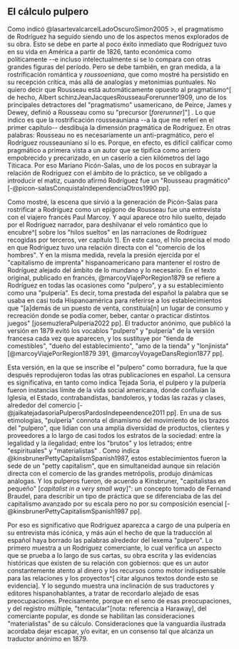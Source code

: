 ## El cálculo pulpero

Como indicó @lasartevalcarcelLadoOscuroSimon2005 <!--en <año-->>, el pragmatismo de Rodríguez ha seguido siendo uno de los aspectos menos explorados de su obra. Esto se debe en parte al poco éxito inmediato que Rodríguez tuvo en su vida en América a partir de 1826, tanto económica como políticamente --e incluso intelectualmente si se lo compara con otras grandes figuras del período. Pero se debe también, en gran medida, a  la rostrificación romántica y *roussoeniana*, que como mostré ha persistido en su recepción crítica, más allá de analogías y metonimias puntuales. No quiero decir que Rousseau está automáticamente opuesto al pragmatismo^[ de hecho, Albert schinzJeanJacquesRousseauForerunner1909, uno de los principales detractores del "pragmatismo" usamericano, de Peirce, James y Dewey, definió a Rousseau como su "precursor [*forerunner*]"] . Lo que indico es que la rostrificación rousseauniana --a la que me referí en el primer capítulo-- desdibuja la dimensión pragmática de Rodríguez. En otras palabras: Rousseau no es necesariamente un anti-pragmático, pero el Rodríguez rousseauniano sí lo es. Porque, en efecto, es difícil calificar como pragmático a primera vista a un autor que se tipifica como arriero empobrecido y precarizado, en un caserío a cien kilómetros del lago Titicaca. Por eso Mariano Picón-Salas, uno de los pocos en subrayar la relación de Rodríguez con el ámbito de lo práctico, se ve obligado a introducir el matiz, cuando afirmó Rodríguez fue un "Rousseau pragmático" [-@picon-salasConquistaIndependenciaOtros1990 pp]. 

Como mostré, la escena que sirvió a la generación de Picón-Salas para rostrificar a Rodríguez como un epígono de Rousseau fue una entrevista con el viajero francés Paul Marcoy. Y aquí aparece otro hilo suelto, dejado por el Rodríguez narrador, para deshilvanar el velo romántico que lo encubre^[ sobre los "hilos sueltos" en las narraciones de Rodríguez recogidas por terceros, ver capítulo 1]. En este caso, el hilo precisa el modo en que Rodríguez tuvo una relación directa con el "comercio de los hombres". Y en la misma medida, revela la presión ejercida por el "capitalismo de imprenta" hispanoamericano para mantener el rostro de Rodríguez alejado del ámbito de lo mundano y lo necesario. En el texto original, publicado en francés, @marcoyViajePorRegion1879 se refiere a Rodríguez en todas las ocasiones como "pulpero", y a su establecimiento como una "pulpería". Es decir, toma prestada del español la palabra que se usaba en casi toda Hispanoamérica para referirse a los establecimientos que "[a]demás de un puesto de venta, constituía[n] un lugar de consumo y recreación donde se podía comer, beber, cantar o practicar distintos juegos" [josemuzleraPulperia2022 pp]. El traductor anónimo, que publicó la versión en 1879 evitó los vocablos "pulpero" y "pulpería" de la versión francesa cada vez que aparecen, y los sustituye por "tienda de comestibles", "dueño del establecimiento", "amo de la tienda" y "lonjinista" [@marcoyViajePorRegion1879 391, @marcoyVoyageDansRegion1877 pp]. 

Esta versión, en la que se inscribe el "pulpero" como borradura, fue la que después reprodujeron todas las otras publicaciones en español. La censura es significativa, en tanto como indica Tejada Soria, el pulpero y la pulpería fueron instancias límite de la vida social americana, donde confluían la Iglesia, el Estado, contrabandistas, bandoleros, y todas las razas y clases, alrededor del comercio [-@jaikatejadasoriaPulperosPardosIndepeendence2011 pp]. En una de sus etimologías, "pulpería" connota el dinamismo del movimiento de los brazos del "pulpero", que lidian con una amplia diversidad de productos, clientes y proveedores a lo largo de casi todos los estratos de la sociedad: entre la legalidad y la ilegalidad; entre los "brutos" y los letrados; entre "espirituales" y "materialistas" <!--referencia-->. Como indica @kinsbrunerPettyCapitalismSpanish1987, estos establecimientos fueron la sede de un "petty capitalism", que en simultaneidad aunque sin relación directa con el comercio de las grandes metrópolis, produjo dinámicas análogas. Y los pulperos fueron, de acuerdo a Kinsbruner, "capitalistas en pequeño" [*capitalist in a very small way*]": un concepto tomado de Fernand Braudel, para describir un tipo de práctica que se diferenciaba de las del capitalismo avanzado por su escala pero no por su composición esencial [-@kinsbrunerPettyCapitalismSpanish1987 pp].  

Por eso es significativo que Rodríguez aparezca a cargo de una pulpería en su entrevista más icónica, y más aún el hecho de que la traducción al español haya borrado las palabras alrededor del lexema "pulpero". Lo primero muestra a un Rodríguez comerciante, lo cual verifica un aspecto que se prueba a lo largo de sus cartas, su obra escrita y las evidencias históricas que existen de su relación con gobiernos: que es un autor constantemente atento al dinero y los recursos como motor indispensable para las relaciones y los proyectos^[ citar algunos textos donde esto se evidencia]. Y lo segundo muestra una inclinación de sus traductores y editores hispanohablantes, a tratar de recordarlo alejado de esas preocupaciones. Precisamente, porque en el seno de esas preocupaciones, y del registro múltiple, "tentacular"[nota: referencia a Haraway], del comerciante popular, es donde se habilitan las consideraciones "materialistas" de su cálculo. Consideraciones que la vanguardia ilustrada acordaba dejar escapar, y/o evitar, en un consenso tal que alcanza un traductor anónimo en 1879. 